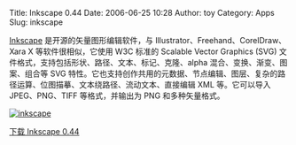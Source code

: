 Title: Inkscape 0.44
Date: 2006-06-25 10:28
Author: toy
Category: Apps
Slug: inkscape

[Inkscape](http://www.inkscape.org) 是开源的矢量图形编辑软件，与
Illustrator、Freehand、CorelDraw、Xara X 等软件很相似，它使用 W3C 标准的
Scalable Vector Graphics (SVG)
文件格式，支持包括形状、路径、文本、标记、克隆、alpha
混合、变换、渐变、图案、组合等 SVG
特性。它也支持创作共用的元数据、节点编辑、图层、复杂的路径运算、位图描摹、文本绕路径、流动文本、直接编辑
XML 等。它可以导入 JPEG、PNG、TIFF 等格式，并输出为 PNG 和多种矢量格式。

[![inkscape](http://static.flickr.com/63/174198738_cd90033180_m.jpg)](http://www.flickr.com/photos/xxd/174198738/ "Photo Sharing")

[下载 Inkscape
0.44](http://prdownloads.sourceforge.net/inkscape/inkscape-0.44.tar.gz?download)
